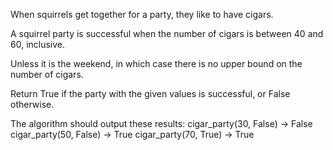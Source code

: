 When squirrels get together for a party, they like to have cigars.

A squirrel party is successful when the number of cigars is between 40 and 60, inclusive.

Unless it is the weekend, in which case there is no upper bound on the number of cigars.

Return True if the party with the given values is successful, or False otherwise.

The algorithm should output these results:
cigar_party(30, False) → False
cigar_party(50, False) → True
cigar_party(70, True) → True
